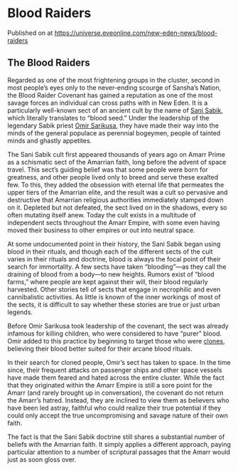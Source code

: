 # Blood Raiders
Published on  at https://universe.eveonline.com/new-eden-news/blood-raiders

## The Blood Raiders

Regarded as one of the most frightening groups in the cluster, second in most people’s eyes only to the never-ending scourge of Sansha’s Nation, the Blood Raider Covenant has gained a reputation as one of the most savage forces an individual can cross paths with in New Eden. It is a particularly well-known sect of an ancient cult by the name of [Sani Sabik](TDJbDXVg3cRp4b6FEkkFS), which literally translates to “blood seed.” Under the leadership of the legendary Sabik priest [Omir Sarikusa](6UYaNpBPqY1ls1ps78PPPt), they have made their way into the minds of the general populace as perennial bogeymen, people of tainted minds and ghastly appetites.

The Sani Sabik cult first appeared thousands of years ago on Amarr Prime as a schismatic sect of the Amarrian faith, long before the advent of space travel. This sect’s guiding belief was that some people were born for greatness, and other people lived only to breed and serve these exalted few. To this, they added the obsession with eternal life that permeates the upper tiers of the Amarrian elite, and the result was a cult so pervasive and destructive that Amarrian religious authorities immediately stamped down on it. Depleted but not defeated, the sect lived on in the shadows, every so often mutating itself anew. Today the cult exists in a multitude of independent sects throughout the Amarr Empire, with some even having moved their business to other empires or out into neutral space.

At some undocumented point in their history, the Sani Sabik began using blood in their rituals, and though each of the different sects of the cult varies in their rituals and doctrine, blood is always the focal point of their search for immortality. A few sects have taken “blooding”—as they call the draining of blood from a body—to new heights. Rumors exist of “blood farms,” where people are kept against their will, their blood regularly harvested. Other stories tell of sects that engage in necrophilic and even cannibalistic activities. As little is known of the inner workings of most of the sects, it is difficult to say whether these stories are true or just urban legends.

Before Omir Sarikusa took leadership of the covenant, the sect was already infamous for killing children, who were considered to have “purer” blood. Omir added to this practice by beginning to target those who were [clones](5y5CUyA9h4xXY40dInhn3o), believing their blood better suited for their arcane blood rituals.

In their search for cloned people, Omir’s sect has taken to space. In the time since, their frequent attacks on passenger ships and other space vessels have made them feared and hated across the entire cluster. While the fact that they originated within the Amarr Empire is still a sore point for the Amarr (and rarely brought up in conversation), the covenant do not return the Amarr’s hatred. Instead, they are inclined to view them as believers who have been led astray, faithful who could realize their true potential if they could only accept the true uncompromising and savage nature of their own faith.

The fact is that the Sani Sabik doctrine still shares a substantial number of beliefs with the Amarrian faith. It simply applies a different approach, paying particular attention to a number of scriptural passages that the Amarr would just as soon gloss over.
